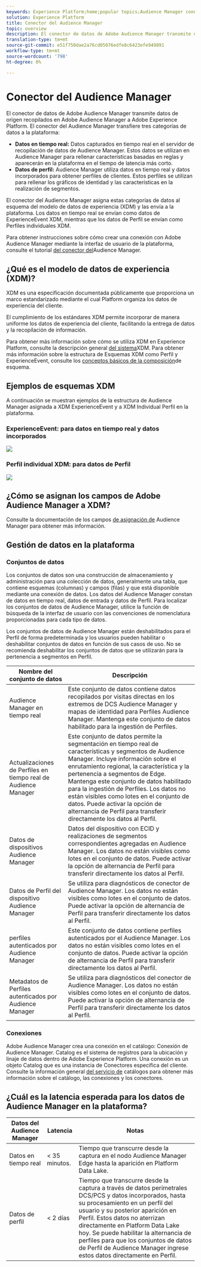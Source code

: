 ```yaml
---
keywords: Experience Platform;home;popular topics;Audience Manager connector;Audience manager;audience manager
solution: Experience Platform
title: Conector del Audience Manager
topic: overview
description: El conector de datos de Adobe Audience Manager transmite datos de origen recopilados en Adobe Audience Manager a Adobe Experience Platform. El conector del Audience Manager transfiere tres categorías de datos a la plataforma.
translation-type: tm+mt
source-git-commit: e51f750dae2a76cd05076edfe8c6423efe949891
workflow-type: tm+mt
source-wordcount: '798'
ht-degree: 0%

---
```



# Conector del Audience Manager

El conector de datos de Adobe Audience Manager transmite datos de origen recopilados en Adobe Audience Manager a Adobe Experience Platform. El conector del Audience Manager transfiere tres categorías de datos a la plataforma:

- **Datos en tiempo real:** Datos capturados en tiempo real en el servidor de recopilación de datos de Audience Manager. Estos datos se utilizan en Audience Manager para rellenar características basadas en reglas y aparecerán en la plataforma en el tiempo de latencia más corto.
- **Datos de perfil:** Audience Manager utiliza datos en tiempo real y datos incorporados para obtener perfiles de clientes. Estos perfiles se utilizan para rellenar los gráficos de identidad y las características en la realización de segmentos.

El conector del Audience Manager asigna estas categorías de datos al esquema del modelo de datos de experiencia (XDM) y las envía a la plataforma. Los datos en tiempo real se envían como datos de ExperienceEvent XDM, mientras que los datos de Perfil se envían como Perfiles individuales XDM.

Para obtener instrucciones sobre cómo crear una conexión con Adobe Audience Manager mediante la interfaz de usuario de la plataforma, consulte el tutorial [del conector del](../../tutorials/ui/create/adobe-applications/audience-manager.md)Audience Manager.

## ¿Qué es el modelo de datos de experiencia (XDM)?

XDM es una especificación documentada públicamente que proporciona un marco estandarizado mediante el cual Platform organiza los datos de experiencia del cliente.

El cumplimiento de los estándares XDM permite incorporar de manera uniforme los datos de experiencia del cliente, facilitando la entrega de datos y la recopilación de información.

Para obtener más información sobre cómo se utiliza XDM en Experience Platform, consulte la descripción general [del sistema](../../../xdm/home.md)XDM. Para obtener más información sobre la estructura de Esquemas XDM como Perfil y ExperienceEvent, consulte los [conceptos básicos de la composición](../../../xdm/schema/composition.md)de esquema.

## Ejemplos de esquemas XDM

A continuación se muestran ejemplos de la estructura de Audience Manager asignada a XDM ExperienceEvent y a XDM Individual Perfil en la plataforma.

### ExperienceEvent: para datos en tiempo real y datos incorporados

![](images/aam-experience-events-for-dcs-and-onboarding-data.png)

### Perfil individual XDM: para datos de Perfil

![](images/aam-profile-xdm-for-profile-data.png)

## ¿Cómo se asignan los campos de Adobe Audience Manager a XDM?

Consulte la documentación de los campos [de asignación de](./mapping/audience-manager.md) Audience Manager para obtener más información.

## Gestión de datos en la plataforma

### Conjuntos de datos

Los conjuntos de datos son una construcción de almacenamiento y administración para una colección de datos, generalmente una tabla, que contiene esquemas (columnas) y campos (filas) y que está disponible mediante una conexión de datos. Los datos del Audience Manager constan de datos en tiempo real, datos de entrada y datos de Perfil. Para localizar los conjuntos de datos de Audience Manager, utilice la función de búsqueda de la interfaz de usuario con las convenciones de nomenclatura proporcionadas para cada tipo de datos.

Los conjuntos de datos de Audience Manager están deshabilitados para el Perfil de forma predeterminada y los usuarios pueden habilitar o deshabilitar conjuntos de datos en función de sus casos de uso. No se recomienda deshabilitar los conjuntos de datos que se utilizarán para la pertenencia a segmentos en Perfil.

| Nombre del conjunto de datos | Descripción |
| ------------ | ----------- |
| Audience Manager en tiempo real | Este conjunto de datos contiene datos recopilados por visitas directas en los extremos de DCS Audience Manager y mapas de identidad para Perfiles Audience Manager. Mantenga este conjunto de datos habilitado para la ingestión de Perfiles. |
| Actualizaciones de Perfiles en tiempo real de Audience Manager | Este conjunto de datos permite la segmentación en tiempo real de características y segmentos de Audience Manager. Incluye información sobre el enrutamiento regional, la característica y la pertenencia a segmentos de Edge. Mantenga este conjunto de datos habilitado para la ingestión de Perfiles. Los datos no están visibles como lotes en el conjunto de datos. Puede activar la opción de alternancia de Perfil para transferir directamente los datos al Perfil. |
| Datos de dispositivos Audience Manager | Datos del dispositivo con ECID y realizaciones de segmentos correspondientes agregadas en Audience Manager. Los datos no están visibles como lotes en el conjunto de datos. Puede activar la opción de alternancia de Perfil para transferir directamente los datos al Perfil. |
| Datos de Perfil del dispositivo Audience Manager | Se utiliza para diagnósticos de conector de Audience Manager. Los datos no están visibles como lotes en el conjunto de datos. Puede activar la opción de alternancia de Perfil para transferir directamente los datos al Perfil. |
| perfiles autenticados por Audience Manager | Este conjunto de datos contiene perfiles autenticados por el Audience Manager. Los datos no están visibles como lotes en el conjunto de datos. Puede activar la opción de alternancia de Perfil para transferir directamente los datos al Perfil. |
| Metadatos de Perfiles autenticados por Audience Manager | Se utiliza para diagnósticos del conector de Audience Manager. Los datos no están visibles como lotes en el conjunto de datos. Puede activar la opción de alternancia de Perfil para transferir directamente los datos al Perfil. |

### Conexiones

Adobe Audience Manager crea una conexión en el catálogo: Conexión de Audience Manager. Catalog es el sistema de registros para la ubicación y linaje de datos dentro de Adobe Experience Platform. Una conexión es un objeto Catalog que es una instancia de Conectores específica del cliente. Consulte la información general [del servicio de](../../../catalog/home.md) catálogos para obtener más información sobre el catálogo, las conexiones y los conectores.

## ¿Cuál es la latencia esperada para los datos de Audience Manager en la plataforma?

| Datos del Audience Manager | Latencia | Notas |
| --- | --- | --- |
| Datos en tiempo real | &lt; 35 minutos. | Tiempo que transcurre desde la captura en el nodo Audience Manager Edge hasta la aparición en Platform Data Lake. |
| Datos de perfil | &lt; 2 días | Tiempo que transcurre desde la captura a través de datos perimetrales DCS/PCS y datos incorporados, hasta su procesamiento en un perfil del usuario y su posterior aparición en Perfil. Estos datos no aterrizan directamente en Platform Data Lake hoy. Se puede habilitar la alternancia de perfiles para que los conjuntos de datos de Perfil de Audience Manager ingrese estos datos directamente en Perfil. |